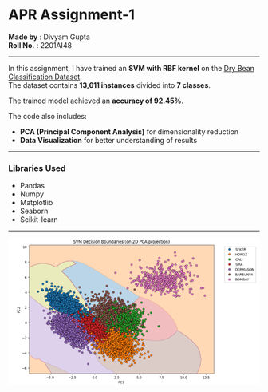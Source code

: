 # APR Assignment-1  

**Made by** : Divyam Gupta  
**Roll No.** : 2201AI48  

---

In this assignment, I have trained an **SVM with RBF kernel** on the [Dry Bean Classification Dataset](https://www.kaggle.com/datasets/sansuthi/dry-bean-dataset?resource=download&select=Dry_Bean.csv).  
The dataset contains **13,611 instances** divided into **7 classes**.  

The trained model achieved an **accuracy of 92.45%**.  

The code also includes:  
- **PCA (Principal Component Analysis)** for dimensionality reduction  
- **Data Visualization** for better understanding of results  

---

### Libraries Used
- Pandas  
- Numpy  
- Matplotlib  
- Seaborn  
- Scikit-learn  

---

![SVM's decision boundary over a 2D visualisation of the Data](https://github.com/DivyamGupta12/APR_Assignment1_2201AI48/blob/main/image.png)

